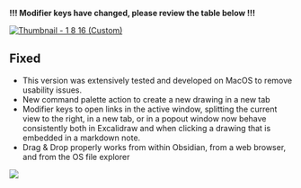 **!!! Modifier keys have changed, please review the table below !!!**

[![Thumbnail - 1 8 16 (Custom)](https://user-images.githubusercontent.com/14358394/220446582-e894fd27-d77d-44a7-9cfe-f780f13156af.jpg)]([https://youtu.be/9HlipSIzRhc)


## Fixed 

- This version was extensively tested and developed on MacOS to remove usability issues.
- New command palette action to create a new drawing in a new tab
- Modifier keys to open links in the active window, splitting the current view to the right, in a new tab, or in a popout window now behave consistently both in Excalidraw and when clicking a drawing that is embedded in a markdown note.
- Drag & Drop properly works from within Obsidian, from a web browser, and from the OS file explorer

![](https://github.com/zsviczian/obsidian-excalidraw-plugin/blob/master/images/excalidraw-modifiers.png)
